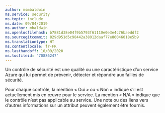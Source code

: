 ```yaml
---
author: msmbaldwin
ms.service: security
ms.topic: include
ms.date: 09/04/2019
ms.author: mbaldwin
ms.openlocfilehash: b7881d38e04f9b5793f61110e0e3e4c76baeddf2
ms.sourcegitcommit: 829d951d5c90442a38012daaf77e86046018e5b9
ms.translationtype: HT
ms.contentlocale: fr-FR
ms.lasthandoff: 10/09/2020
ms.locfileid: "70886247"
---
```

Un contrôle de sécurité est une qualité ou une caractéristique d’un service Azure qui lui permet de prévenir, détecter et répondre aux failles de sécurité.

Pour chaque contrôle, la mention « Oui » ou « Non » indique s’il est actuellement mis en œuvre pour le service. La mention « N/A » indique que le contrôle n’est pas applicable au service. Une note ou des liens vers d’autres informations sur un attribut peuvent également être fournis.
